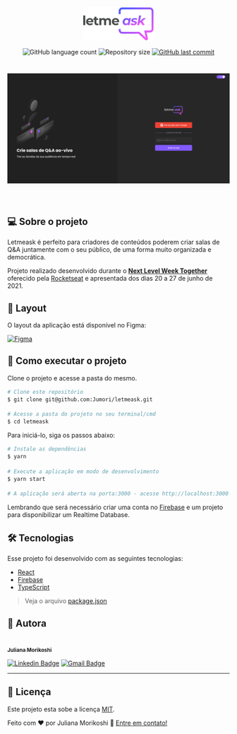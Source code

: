 <p align="center">
  <img alt="Letmeask" src=".github/logo.svg" width="160px">
</p>

<p align="center">
  <img alt="GitHub language count" src="https://img.shields.io/github/languages/count/Jumori/letmeask?color=%2304D361">

  <img alt="Repository size" src="https://img.shields.io/github/repo-size/Jumori/letmeask">

  <a href="https://github.com/Jumori/letmeask/commits/master">
    <img alt="GitHub last commit" src="https://img.shields.io/github/last-commit/Jumori/letmeask">
  </a>
</p>

<h1 align="center">
    <img alt="Letmeask" src=".github/cover.png" />
</h1>

<br>

## 💻 Sobre o projeto
Letmeask é perfeito para criadores de conteúdos poderem criar salas de Q&A juntamente com o seu público, de uma forma muito organizada e democrática.

Projeto realizado desenvolvido durante o **[Next Level Week Together](https://nextlevelweek.com/)** oferecido pela [Rocketseat](https://nextlevelweek.com/) e apresentada dos dias 20 a 27 de junho de 2021.

## 🎨 Layout

O layout da aplicação está disponível no Figma:

<a href="https://www.figma.com/file/u0BQK8rCf2KgzcukdRRCWh/Letmeask/duplicate">
  <img alt="Figma" src="https://img.shields.io/badge/Acessar%20Layout%20-Figma-%2304D361">
</a>

## 🚀 Como executar o projeto
Clone o projeto e acesse a pasta do mesmo.

```bash
# Clone este repositório
$ git clone git@github.com:Jumori/letmeask.git

# Acesse a pasta do projeto no seu terminal/cmd
$ cd letmeask
```

Para iniciá-lo, siga os passos abaixo:
```bash
# Instale as dependências
$ yarn

# Execute a aplicação em modo de desenvolvimento
$ yarn start

# A aplicação será aberta na porta:3000 - acesse http://localhost:3000
```

Lembrando que será necessário criar uma conta no [Firebase](https://firebase.google.com/) e um projeto para disponibilizar um Realtime Database.

## 🛠 Tecnologias

Esse projeto foi desenvolvido com as seguintes tecnologias:

- [React](https://reactjs.org)
- [Firebase](https://firebase.google.com/)
- [TypeScript](https://www.typescriptlang.org/)

> Veja o arquivo  [package.json](https://github.com/Jumori/letmeask/blob/master/package.json)

## 🦸 Autora

<a href="https://github.com/Jumori">
 <img style="border-radius: 50%;" src="https://avatars1.githubusercontent.com/u/44618499?s=460&u=691cddb486d4b665417d25d8a575e508d6ef9563&v=4" width="100px;" alt=""/>
 <br />
 <sub><b>Juliana Morikoshi</b></sub></a>
 <br />

[![Linkedin Badge](https://img.shields.io/badge/-Juliana-blue?style=flat-square&logo=Linkedin&logoColor=white&link=https://www.linkedin.com/in/julianamorikoshi/)](https://www.linkedin.com/in/julianamorikoshi/)
[![Gmail Badge](https://img.shields.io/badge/-julianamorikoshi@gmail.com-c14438?style=flat-square&logo=Gmail&logoColor=white&link=mailto:julianamorikoshi@gmail.com)](mailto:julianamorikoshi@gmail.com)

---

## 📝 Licença

Este projeto esta sobe a licença [MIT](./LICENSE).

Feito com ❤️ por Juliana Morikoshi 👋 [Entre em contato!](https://www.linkedin.com/in/julianamorikoshi/)

